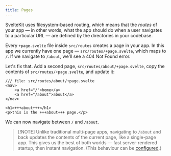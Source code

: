 ```yaml
---
title: Pages
---
```


SvelteKit uses filesystem-based routing, which means that the _routes_ of your app — in other words, what the app should do when a user navigates to a particular URL — are defined by the directories in your codebase.

Every `+page.svelte` file inside `src/routes` creates a page in your app. In this app we currently have one page — `src/routes/+page.svelte`, which maps to `/`. If we navigate to `/about`, we'll see a 404 Not Found error.

Let's fix that. Add a second page, `src/routes/about/+page.svelte`, copy the contents of `src/routes/+page.svelte`, and update it:

```svelte
/// file: src/routes/about/+page.svelte
<nav>
	<a href="/">home</a>
	<a href="/about">about</a>
</nav>

<h1>+++about+++</h1>
<p>this is the +++about+++ page.</p>
```

We can now navigate between `/` and `/about`.

> [!NOTE] Unlike traditional multi-page apps, navigating to `/about` and back updates the contents of the current page, like a single-page app. This gives us the best of both worlds — fast server-rendered startup, then instant navigation. (This behaviour can be [configured](https://svelte.dev/docs/kit/page-options).)
